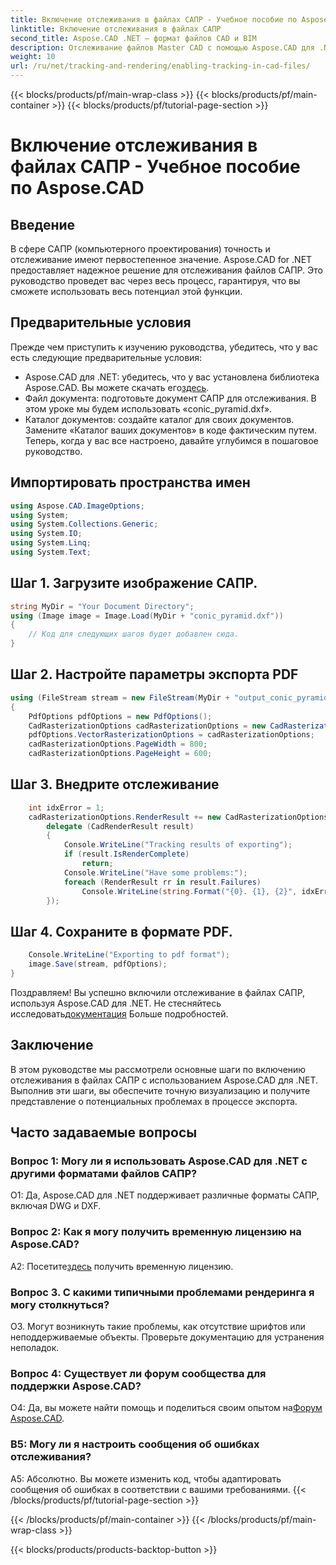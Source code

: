 ```yaml
---
title: Включение отслеживания в файлах САПР - Учебное пособие по Aspose.CAD
linktitle: Включение отслеживания в файлах САПР
second_title: Aspose.CAD .NET — формат файлов CAD и BIM
description: Отслеживание файлов Master CAD с помощью Aspose.CAD для .NET. Следуйте нашему пошаговому руководству для точного рендеринга и отслеживания ошибок. Скачать сейчас!
weight: 10
url: /ru/net/tracking-and-rendering/enabling-tracking-in-cad-files/
---
```


{{< blocks/products/pf/main-wrap-class >}}
{{< blocks/products/pf/main-container >}}
{{< blocks/products/pf/tutorial-page-section >}}

# Включение отслеживания в файлах САПР - Учебное пособие по Aspose.CAD

## Введение

В сфере САПР (компьютерного проектирования) точность и отслеживание имеют первостепенное значение. Aspose.CAD for .NET предоставляет надежное решение для отслеживания файлов САПР. Это руководство проведет вас через весь процесс, гарантируя, что вы сможете использовать весь потенциал этой функции.

## Предварительные условия

Прежде чем приступить к изучению руководства, убедитесь, что у вас есть следующие предварительные условия:
-  Aspose.CAD для .NET: убедитесь, что у вас установлена библиотека Aspose.CAD. Вы можете скачать его[здесь](https://releases.aspose.com/cad/net/).
- Файл документа: подготовьте документ САПР для отслеживания. В этом уроке мы будем использовать «conic_pyramid.dxf».
- Каталог документов: создайте каталог для своих документов. Замените «Каталог ваших документов» в коде фактическим путем.
Теперь, когда у вас все настроено, давайте углубимся в пошаговое руководство.

## Импортировать пространства имен

```csharp
using Aspose.CAD.ImageOptions;
using System;
using System.Collections.Generic;
using System.IO;
using System.Linq;
using System.Text;
```

## Шаг 1. Загрузите изображение САПР.

```csharp
string MyDir = "Your Document Directory";
using (Image image = Image.Load(MyDir + "conic_pyramid.dxf"))
{
    // Код для следующих шагов будет добавлен сюда.
}
```

## Шаг 2. Настройте параметры экспорта PDF

```csharp
using (FileStream stream = new FileStream(MyDir + "output_conic_pyramid.pdf", FileMode.Create))
{
    PdfOptions pdfOptions = new PdfOptions();
    CadRasterizationOptions cadRasterizationOptions = new CadRasterizationOptions();
    pdfOptions.VectorRasterizationOptions = cadRasterizationOptions;
    cadRasterizationOptions.PageWidth = 800;
    cadRasterizationOptions.PageHeight = 600;
```

## Шаг 3. Внедрите отслеживание

```csharp
    int idxError = 1;
    cadRasterizationOptions.RenderResult += new CadRasterizationOptions.CadRenderHandler(
        delegate (CadRenderResult result)
        {
            Console.WriteLine("Tracking results of exporting");
            if (result.IsRenderComplete)
                return;
            Console.WriteLine("Have some problems:");
            foreach (RenderResult rr in result.Failures)
                Console.WriteLine(string.Format("{0}. {1}, {2}", idxError++, rr.RenderCode.ToString(), rr.Message));
        });
```

## Шаг 4. Сохраните в формате PDF.

```csharp
    Console.WriteLine("Exporting to pdf format");
    image.Save(stream, pdfOptions);
}
```

 Поздравляем! Вы успешно включили отслеживание в файлах САПР, используя Aspose.CAD для .NET. Не стесняйтесь исследовать[документация](https://reference.aspose.com/cad/net/) Больше подробностей.

## Заключение

В этом руководстве мы рассмотрели основные шаги по включению отслеживания в файлах САПР с использованием Aspose.CAD для .NET. Выполнив эти шаги, вы обеспечите точную визуализацию и получите представление о потенциальных проблемах в процессе экспорта.

## Часто задаваемые вопросы

### Вопрос 1: Могу ли я использовать Aspose.CAD для .NET с другими форматами файлов САПР?

О1: Да, Aspose.CAD для .NET поддерживает различные форматы САПР, включая DWG и DXF.

### Вопрос 2: Как я могу получить временную лицензию на Aspose.CAD?

 А2: Посетите[здесь](https://purchase.aspose.com/temporary-license/) получить временную лицензию.

### Вопрос 3. С какими типичными проблемами рендеринга я могу столкнуться?

О3. Могут возникнуть такие проблемы, как отсутствие шрифтов или неподдерживаемые объекты. Проверьте документацию для устранения неполадок.

### Вопрос 4: Существует ли форум сообщества для поддержки Aspose.CAD?

 О4: Да, вы можете найти помощь и поделиться своим опытом на[Форум Aspose.CAD](https://forum.aspose.com/c/cad/19).

### В5: Могу ли я настроить сообщения об ошибках отслеживания?

А5: Абсолютно. Вы можете изменить код, чтобы адаптировать сообщения об ошибках в соответствии с вашими требованиями.
{{< /blocks/products/pf/tutorial-page-section >}}

{{< /blocks/products/pf/main-container >}}
{{< /blocks/products/pf/main-wrap-class >}}

{{< blocks/products/products-backtop-button >}}
